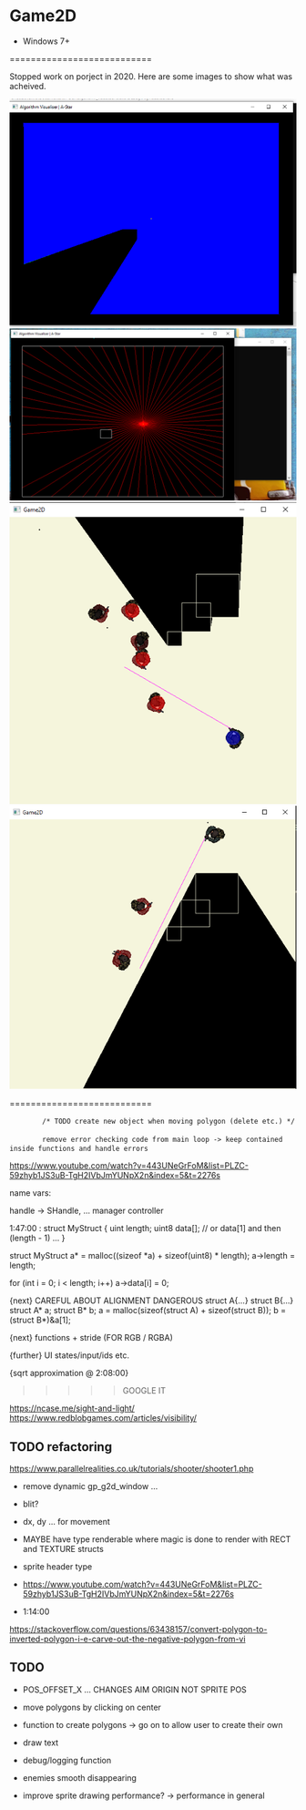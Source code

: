# Game2D

- Windows 7+

===========================

Stopped work on porject in 2020. Here are some images to show what was acheived.

![WIP Line-of-sight from beginning of project](screenshot_1.png)
![Another WUP Line-of-sight showcase that dislplays the workings of line intersections](screenshot_2.png)
![Characters with hitboxes](screenshot_3.png)
![Characters without hitboxes](screenshot_4.png)

===========================


			/* TODO create new object when moving polygon (delete etc.) */
			
			remove error checking code from main loop -> keep contained inside functions and handle errors


https://www.youtube.com/watch?v=443UNeGrFoM&list=PLZC-59zhyb1JS3uB-TgH2IVbJmYUNpX2n&index=5&t=2276s

name vars:

handle     ->  SHandle, ...
manager
controller


1:47:00 :
struct MyStruct
{
uint length;
uint8 data[];  // or data[1] and then (length - 1) ...
}

struct MyStruct a* = malloc((sizeof *a) + sizeof(uint8) * length);
a->length = length;

for (int i = 0; i < length; i++)
	a->data[i] = 0;
	
{next}
CAREFUL ABOUT ALIGNMENT DANGEROUS
struct A{...} struct B{...}
struct A* a;
struct B* b;
a = malloc(sizeof(struct A) + sizeof(struct B));
b = (struct B*)&a[1];

{next}
functions + stride (FOR RGB / RGBA)

{further}
UI states/input/ids etc.

{sqrt approximation @ 2:08:00}
>>>>>GOOGLE IT




https://ncase.me/sight-and-light/
https://www.redblobgames.com/articles/visibility/

## TODO refactoring

https://www.parallelrealities.co.uk/tutorials/shooter/shooter1.php

- remove dynamic gp_g2d_window ...

- blit?
- dx, dy ... for movement
- MAYBE have type renderable where magic is done to render with RECT and TEXTURE structs
-    sprite header type
-	 https://www.youtube.com/watch?v=443UNeGrFoM&list=PLZC-59zhyb1JS3uB-TgH2IVbJmYUNpX2n&index=5&t=2276s
-    1:14:00


https://stackoverflow.com/questions/63438157/convert-polygon-to-inverted-polygon-i-e-carve-out-the-negative-polygon-from-vi
		
## TODO

- POS_OFFSET_X ... CHANGES AIM ORIGIN NOT SPRITE POS

- move polygons by clicking on center
- function to create polygons -> go on to allow user to create their own

- draw text

- debug/logging function

- enemies smooth disappearing

- improve sprite drawing performance?
	-> performance in general
